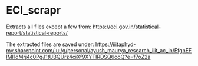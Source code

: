 # ECI_scrapr
Extracts all files except a few from: 
https://eci.gov.in/statistical-report/statistical-reports/

The extracted files are saved under:
https://iiitaphyd-my.sharepoint.com/:u:/g/personal/ayush_maurya_research_iiit_ac_in/EfgnEFlMl1dMrj4c0PgJ1tUBQUrz4ciXf9XYTIRDSQ6ooQ?e=f7oZ2a
